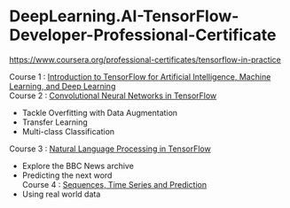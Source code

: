# DeepLearning.AI-TensorFlow-Developer-Professional-Certificate

https://www.coursera.org/professional-certificates/tensorflow-in-practice

Course 1 : [Introduction to TensorFlow for Artificial Intelligence, Machine Learning, and Deep Learning](https://www.coursera.org/learn/introduction-tensorflow?specialization=tensorflow-in-practice)<br>
Course 2 : [Convolutional Neural Networks in TensorFlow](https://www.coursera.org/learn/convolutional-neural-networks-tensorflow?specialization=tensorflow-in-practice)<br>
* Tackle Overfitting with Data Augmentation<br>
* Transfer Learning<br>
* Multi-class Classification<br>

Course 3 : [Natural Language Processing in TensorFlow](https://www.coursera.org/learn/natural-language-processing-tensorflow?specialization=tensorflow-in-practice)<br>
* Explore the BBC News archive<br>
* Predicting the next word<br>
Course 4 : [Sequences, Time Series and Prediction](https://www.coursera.org/learn/tensorflow-sequences-time-series-and-prediction?specialization=tensorflow-in-practice)<br>
* Using real world data<br>

